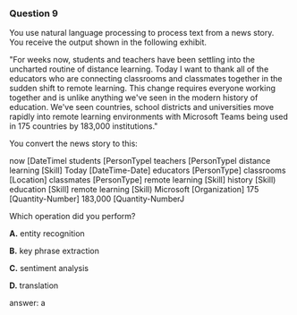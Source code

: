 ### Question 9

You use natural language processing to process text from a news story.  
You receive the output shown in the following exhibit.

"For weeks now, students and teachers
have been settling into the uncharted
routine of distance learning. Today I
want to thank all of the educators who
are connecting classrooms and
classmates together in the sudden shift
to remote learning. This change requires
everyone working together and is unlike
anything we've seen in the modern
history of education. We've seen
countries, school districts and
universities move rapidly into remote
learning environments with Microsoft
Teams being used in 175 countries by
183,000 institutions."

You convert the news story to this:

now [DateTimel
students [PersonTypel
teachers [PersonTypel
distance learning [Skill]
Today [DateTime-Date]
educators [PersonType]
classrooms [Location]
classmates [PersonType]
remote learning [Skill]
history [Skill)
education [Skill]
remote learning [Skill)
Microsoft [Organization]
175 [Quantity-Number]
183,000 [Quantity-NumberJ

Which operation did you perform?

**A.** entity recognition

**B.** key phrase extraction

**C.** sentiment analysis

**D.** translation

answer: a

